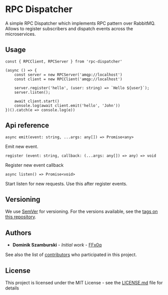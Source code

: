 # RPC Dispatcher
A simple RPC Dispatcher which implements RPC pattern over RabbitMQ. Allows to register subscribers and dispatch events across the microservices.
   
## Usage
    const { RPCClient, RPCServer } from 'rpc-dispatcher'

    (async () => {
        const server = new RPCServer('amqp://localhost')
        const client = new RPCClient('amqp://localhost')

        server.register('hello', (user: string) => `Hello ${user}`);
        server.listen();

        await client.start()
        console.log(await client.emit('hello', 'John'))
    })().catch(e => console.log(e))

## Api reference
    async emit(event: string, ...args: any[]) => Promise<any>
Emit new event.

    register (event: string, callback: (...args: any[]) => any) => void
Register new event callback

    async listen() => Promise<void>
Start listen for new requests. Use this after register events.

## Versioning
We use [SemVer](http://semver.org/) for versioning. For the versions available, see the [tags on this repository](https://github.com/FFx0q/event-dispatcher/tags). 

## Authors
* **Dominik Szamburski** - *Initial work* - [FFx0q](https://github.com/FFx0q)

See also the list of [contributors](https://github.com/FFx0q/event-dispatcher/contributors) who participated in this project.

## License
This project is licensed under the MIT License - see the [LICENSE.md](LICENSE.md) file for details

